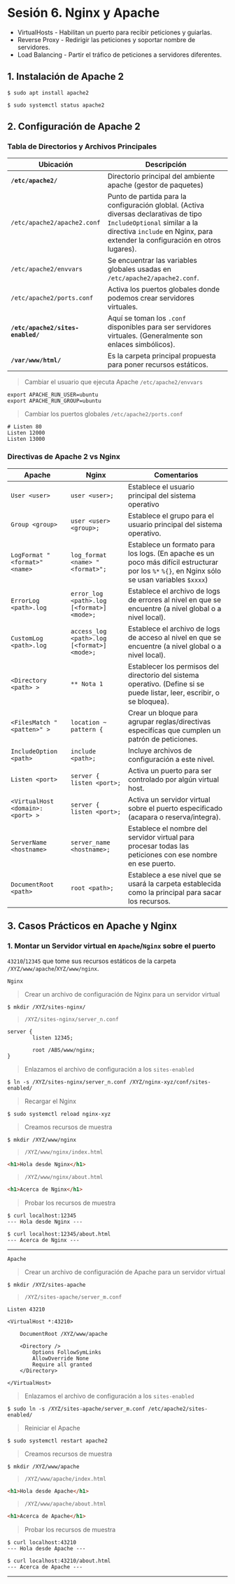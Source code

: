 # Sesión 6. Nginx y Apache

* VirtualHosts - Habilitan un puerto para recibir peticiones y guiarlas.
* Reverse Proxy - Redirigir las peticiones y soportar nombre de servidores.
* Load Balancing - Partir el tráfico de peticiones a servidores diferentes.

## 1. Instalación de Apache 2

	$ sudo apt install apache2

	$ sudo systemctl status apache2

## 2. Configuración de Apache 2

### Tabla de Directorios y Archivos Principales

Ubicación | Descripción
--- | ---
**`/etc/apache2/`** | Directorio principal del ambiente apache (gestor de paquetes)
`/etc/apache2/apache2.conf` | Punto de partida para la configuración globlal. (Activa diversas declarativas de tipo `IncludeOptional` similar a la directiva `include` en Nginx, para extender la configuración en otros lugares).
`/etc/apache2/envvars` | Se encuentrar las variables globales usadas en `/etc/apache2/apache2.conf`.
`/etc/apache2/ports.conf` | Activa los puertos globales donde podemos crear servidores virtuales.
**`/etc/apache2/sites-enabled/`** | Aquí se toman los `.conf` disponibles para ser servidores virtuales. (Generalmente son enlaces simbólicos).
**`/var/www/html/`** | Es la carpeta principal propuesta para poner recursos estáticos.

> Cambiar el usuario que ejecuta Apache `/etc/apache2/envvars`

```
export APACHE_RUN_USER=ubuntu
export APACHE_RUN_GROUP=ubuntu
```

> Cambiar los puertos globales `/etc/apache2/ports.conf`

```
# Listen 80
Listen 12000
Listen 13000
```

### Directivas de Apache 2 vs Nginx

Apache | Nginx | Comentarios
--- | --- | ---
`User <user>` | `user <user>;` | Establece el usuario principal del sistema operativo
`Group <group>` | `user <user> <group>;` | Establece el grupo para el usuario principal del sistema operativo.
`LogFormat "<format>" <name>` | `log_format <name> "<format>";` | Establece un formato para los logs. (En apache es un poco más difícil estructurar por los `%*` `%{}`, en Nginx sólo se usan variables `$xxxx`)
`ErrorLog <path>.log` | `error_log <path>.log [<format>] <mode>;` | Establece el archivo de logs de errores al nivel en que se encuentre (a nivel global o a nivel local).
`CustomLog <path>.log` | `access_log <path>.log [<format>] <mode>;` | Establece el archivo de logs de acceso al nivel en que se encuentre (a nivel global o a nivel local).
`<Directory <path> >` | `** Nota 1` | Establecer los permisos del directorio del sistema operativo. (Define si se puede listar, leer, escribir, o se bloquea).
`<FilesMatch "<patten>" >` | `location ~ pattern {` | Crear un bloque para agrupar reglas/directivas especifícas que cumplen un patrón de peticiones.
`IncludeOption <path>` | `include <path>;` | Incluye archivos de configuración a este nivel.
`Listen <port>` | `server { listen <port>;` | Activa un puerto para ser controlado por algún virtual host.
`<VirtualHost <domain>:<port> >` | `server { listen <port>;` | Activa un servidor virtual sobre el puerto especificado (acapara o reserva/integra).
`ServerName <hostname>` | `server_name <hostname>;` | Establece el nombre del servidor virtual para procesar todas las peticiones con ese nombre en ese puerto.
`DocumentRoot <path>` | `root <path>;` | Establece a ese nivel que se usará la carpeta establecida como la principal para sacar los recursos.

## 3. Casos Prácticos en Apache y Nginx

### 1. Montar un Servidor virtual en `Apache`/`Nginx` sobre el puerto 
`43210`/`12345` que tome sus recursos estáticos de la carpeta 
`/XYZ/www/apache`/`XYZ/www/nginx`.

	Nginx

> Crear un archivo de configuración de Nginx para un servidor virtual

	$ mkdir /XYZ/sites-nginx/

> `/XYZ/sites-nginx/server_n.conf`

```
server {
        listen 12345;

        root /ABS/www/nginx;
}
```

> Enlazamos el archivo de configuración a los `sites-enabled`

	$ ln -s /XYZ/sites-nginx/server_n.conf /XYZ/nginx-xyz/conf/sites-enabled/

> Recargar el Nginx

	$ sudo systemctl reload nginx-xyz

> Creamos recursos de muestra

	$ mkdir /XYZ/www/nginx

> `/XYZ/www/nginx/index.html`

```html
<h1>Hola desde Nginx</h1>
```

> `/XYZ/www/nginx/about.html`

```html
<h1>Acerca de Nginx</h1>
``` 

> Probar los recursos de muestra

	$ curl localhost:12345
	--- Hola desde Nginx ---

	$ curl localhost:12345/about.html
	--- Acerca de Nginx ---

---

	Apache

> Crear un archivo de configuración de Apache para un servidor virtual

	$ mkdir /XYZ/sites-apache

> `/XYZ/sites-apache/server_m.conf`

```
Listen 43210

<VirtualHost *:43210>

	DocumentRoot /XYZ/www/apache

	<Directory />
		Options FollowSymLinks
		AllowOverride None
		Require all granted
	</Directory>

</VirtualHost>
```

> Enlazamos el archivo de configuración a los `sites-enabled`

	$ sudo ln -s /XYZ/sites-apache/server_m.conf /etc/apache2/sites-enabled/

> Reiniciar el Apache

	$ sudo systemctl restart apache2

> Creamos recursos de muestra

	$ mkdir /XYZ/www/apache

> `/XYZ/www/apache/index.html`

```html
<h1>Hola desde Apache</h1>
```

> `/XYZ/www/apache/about.html`

```html
<h1>Acerca de Apache</h1>
``` 

> Probar los recursos de muestra

	$ curl localhost:43210
	--- Hola desde Apache ---

	$ curl localhost:43210/about.html
	--- Acerca de Apache ---

---

























